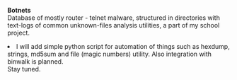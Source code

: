 <b>Botnets</b>
<br>Database of mostly router - telnet malware, structured in directories with text-logs of common unknown-files analysis utilities,  a part of my school project.
<br><li>I will add simple python script for automation of things such as hexdump, strings, md5sum and file (magic numbers) utility. Also integration with binwalk is planned.
<br>Stay tuned.
